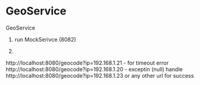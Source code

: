 # GeoService
GeoService
1. run MockSerivce (8082)

2.
http://localhost:8080/geocode?ip=192.168.1.21 - for timeout error
http://localhost:8080/geocode?ip=192.168.1.20 - exceptin (null) handle
http://localhost:8080/geocode?ip=192.168.1.23 or any other url for success
